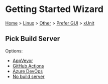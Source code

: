 # Getting Started Wizard

[Home](/docs/wiz/readme.md) > [Linux](Linux.md) > [Other](Linux_Other.md) > [Prefer GUI](Linux_Other_Gui.md) > [xUnit](Linux_Other_Gui_xUnit.md)

## Pick Build Server

Options:
 * [AppVeyor](Linux_Other_Gui_xUnit_AppVeyor.md)
 * [GitHub Actions](Linux_Other_Gui_xUnit_GitHubActions.md)
 * [Azure DevOps](Linux_Other_Gui_xUnit_AzureDevOps.md)
 * [No build server](Linux_Other_Gui_xUnit_None.md)

